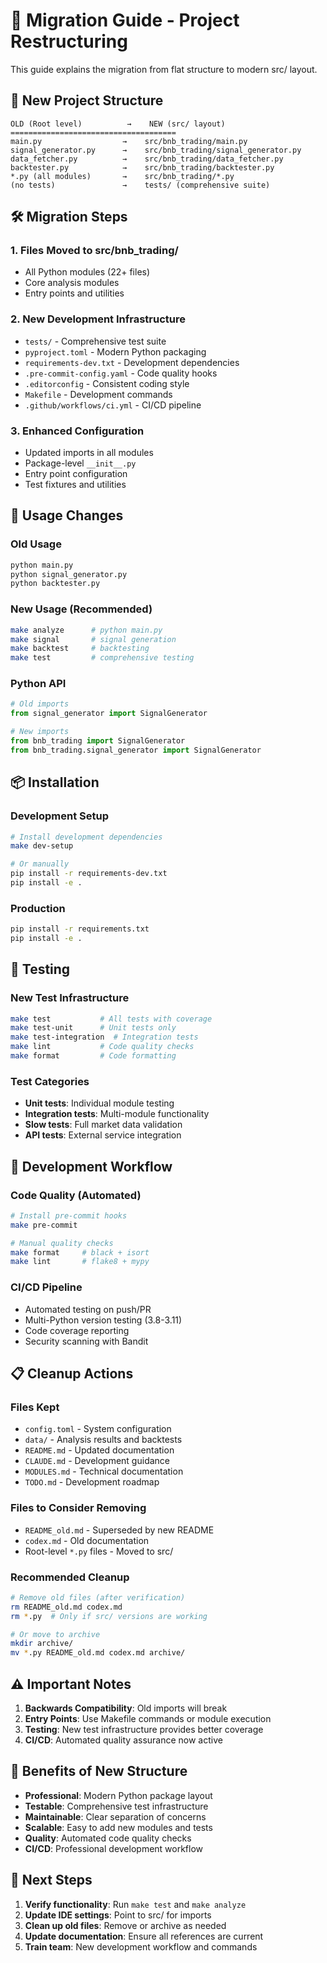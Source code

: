# 🔄 Migration Guide - Project Restructuring

This guide explains the migration from flat structure to modern src/ layout.

## 📁 New Project Structure

```
OLD (Root level)          →    NEW (src/ layout)
=====================================
main.py                  →    src/bnb_trading/main.py
signal_generator.py      →    src/bnb_trading/signal_generator.py
data_fetcher.py          →    src/bnb_trading/data_fetcher.py
backtester.py            →    src/bnb_trading/backtester.py
*.py (all modules)       →    src/bnb_trading/*.py
(no tests)               →    tests/ (comprehensive suite)
```

## 🛠️ Migration Steps

### 1. Files Moved to src/bnb_trading/
- All Python modules (22+ files)
- Core analysis modules
- Entry points and utilities

### 2. New Development Infrastructure
- `tests/` - Comprehensive test suite
- `pyproject.toml` - Modern Python packaging
- `requirements-dev.txt` - Development dependencies
- `.pre-commit-config.yaml` - Code quality hooks
- `.editorconfig` - Consistent coding style
- `Makefile` - Development commands
- `.github/workflows/ci.yml` - CI/CD pipeline

### 3. Enhanced Configuration
- Updated imports in all modules
- Package-level `__init__.py`
- Entry point configuration
- Test fixtures and utilities

## 🚀 Usage Changes

### Old Usage
```bash
python main.py
python signal_generator.py
python backtester.py
```

### New Usage (Recommended)
```bash
make analyze      # python main.py
make signal       # signal generation
make backtest     # backtesting
make test         # comprehensive testing
```

### Python API
```python
# Old imports
from signal_generator import SignalGenerator

# New imports  
from bnb_trading import SignalGenerator
from bnb_trading.signal_generator import SignalGenerator
```

## 📦 Installation

### Development Setup
```bash
# Install development dependencies
make dev-setup

# Or manually
pip install -r requirements-dev.txt
pip install -e .
```

### Production
```bash
pip install -r requirements.txt
pip install -e .
```

## 🧪 Testing

### New Test Infrastructure
```bash
make test           # All tests with coverage
make test-unit      # Unit tests only
make test-integration  # Integration tests
make lint           # Code quality checks
make format         # Code formatting
```

### Test Categories
- **Unit tests**: Individual module testing
- **Integration tests**: Multi-module functionality
- **Slow tests**: Full market data validation
- **API tests**: External service integration

## 🔧 Development Workflow

### Code Quality (Automated)
```bash
# Install pre-commit hooks
make pre-commit

# Manual quality checks
make format     # black + isort
make lint       # flake8 + mypy
```

### CI/CD Pipeline
- Automated testing on push/PR
- Multi-Python version testing (3.8-3.11)
- Code coverage reporting
- Security scanning with Bandit

## 📋 Cleanup Actions

### Files Kept
- `config.toml` - System configuration
- `data/` - Analysis results and backtests  
- `README.md` - Updated documentation
- `CLAUDE.md` - Development guidance
- `MODULES.md` - Technical documentation
- `TODO.md` - Development roadmap

### Files to Consider Removing
- `README_old.md` - Superseded by new README
- `codex.md` - Old documentation
- Root-level `*.py` files - Moved to src/

### Recommended Cleanup
```bash
# Remove old files (after verification)
rm README_old.md codex.md
rm *.py  # Only if src/ versions are working

# Or move to archive
mkdir archive/
mv *.py README_old.md codex.md archive/
```

## ⚠️ Important Notes

1. **Backwards Compatibility**: Old imports will break
2. **Entry Points**: Use Makefile commands or module execution
3. **Testing**: New test infrastructure provides better coverage
4. **CI/CD**: Automated quality assurance now active

## 🎯 Benefits of New Structure

- **Professional**: Modern Python package layout
- **Testable**: Comprehensive test infrastructure
- **Maintainable**: Clear separation of concerns
- **Scalable**: Easy to add new modules and tests
- **Quality**: Automated code quality checks
- **CI/CD**: Professional development workflow

## 🤝 Next Steps

1. **Verify functionality**: Run `make test` and `make analyze`
2. **Update IDE settings**: Point to src/ for imports
3. **Clean up old files**: Remove or archive as needed  
4. **Update documentation**: Ensure all references are current
5. **Train team**: New development workflow and commands
